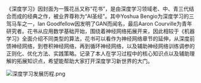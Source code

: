 《深度学习》因封面为一簇花丛又称“花书”，是由深度学习领域老、中、青三代结合而成的经典之作，被业界尊称为“AI圣经”。其中Yoshua Bengio为深度学习的三驾马车之一，Ian Goodfellow因发明了GAN而闻名，最后Aaron Courville为青年研究者。花书从应用数学基础开始，围绕着神经网络拓展开来，因此相较于《机器学习》全面介绍不同类型的算法，花书可以看作为神经网络章节的延伸，从深度前馈神经网络，到卷积神经网络，再到循环神经网络，以及辅助神经网络训练调参的正则化、优化方法、实践策略。记录了本人在学习过程中的核心知识点以及辅助理解的拓展知识点，希望能帮助大家打开深度学习新世界的大门。

![深度学习发展历程.png](https://i.loli.net/2018/11/07/5be2a50d489ad.png)